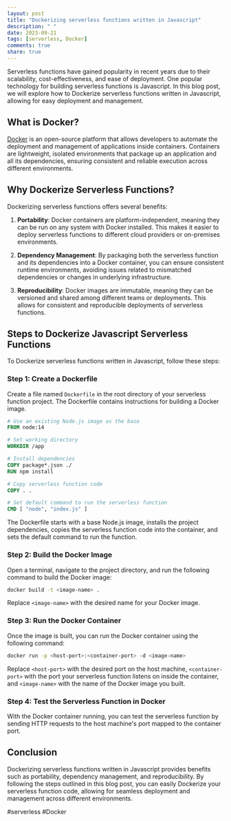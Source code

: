 ```yaml
---
layout: post
title: "Dockerizing serverless functions written in Javascript"
description: " "
date: 2023-09-21
tags: [serverless, Docker]
comments: true
share: true
---
```


Serverless functions have gained popularity in recent years due to their scalability, cost-effectiveness, and ease of deployment. One popular technology for building serverless functions is Javascript. In this blog post, we will explore how to Dockerize serverless functions written in Javascript, allowing for easy deployment and management.

## What is Docker?

[Docker](https://www.docker.com/) is an open-source platform that allows developers to automate the deployment and management of applications inside containers. Containers are lightweight, isolated environments that package up an application and all its dependencies, ensuring consistent and reliable execution across different environments.

## Why Dockerize Serverless Functions?

Dockerizing serverless functions offers several benefits:

1. **Portability**: Docker containers are platform-independent, meaning they can be run on any system with Docker installed. This makes it easier to deploy serverless functions to different cloud providers or on-premises environments.

2. **Dependency Management**: By packaging both the serverless function and its dependencies into a Docker container, you can ensure consistent runtime environments, avoiding issues related to mismatched dependencies or changes in underlying infrastructure.

3. **Reproducibility**: Docker images are immutable, meaning they can be versioned and shared among different teams or deployments. This allows for consistent and reproducible deployments of serverless functions.

## Steps to Dockerize Javascript Serverless Functions

To Dockerize serverless functions written in Javascript, follow these steps:

### Step 1: Create a Dockerfile

Create a file named `Dockerfile` in the root directory of your serverless function project. The Dockerfile contains instructions for building a Docker image.

```dockerfile
# Use an existing Node.js image as the base
FROM node:14

# Set working directory
WORKDIR /app

# Install dependencies
COPY package*.json ./
RUN npm install

# Copy serverless function code
COPY . .

# Set default command to run the serverless function
CMD [ "node", "index.js" ]
```

The Dockerfile starts with a base Node.js image, installs the project dependencies, copies the serverless function code into the container, and sets the default command to run the function.

### Step 2: Build the Docker Image

Open a terminal, navigate to the project directory, and run the following command to build the Docker image:

```bash
docker build -t <image-name> .
```

Replace `<image-name>` with the desired name for your Docker image.

### Step 3: Run the Docker Container

Once the image is built, you can run the Docker container using the following command:

```bash
docker run -p <host-port>:<container-port> -d <image-name>
```

Replace `<host-port>` with the desired port on the host machine, `<container-port>` with the port your serverless function listens on inside the container, and `<image-name>` with the name of the Docker image you built.

### Step 4: Test the Serverless Function in Docker

With the Docker container running, you can test the serverless function by sending HTTP requests to the host machine's port mapped to the container port.

## Conclusion

Dockerizing serverless functions written in Javascript provides benefits such as portability, dependency management, and reproducibility. By following the steps outlined in this blog post, you can easily Dockerize your serverless function code, allowing for seamless deployment and management across different environments.

#serverless #Docker